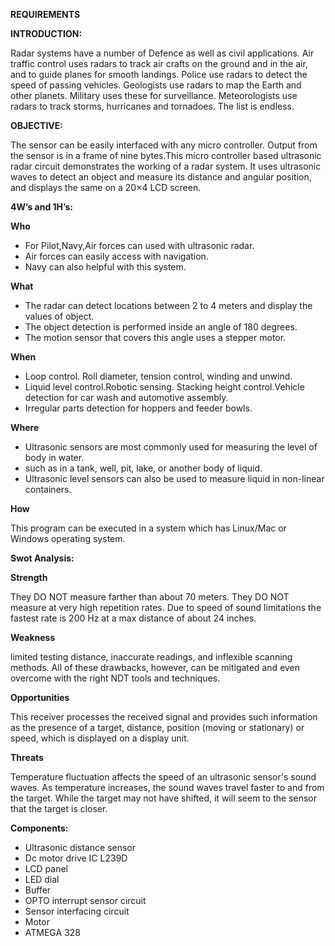 ﻿**REQUIREMENTS**

**INTRODUCTION:**

Radar systems have a number of Defence as well as civil applications. Air traffic control uses radars to track air crafts on the ground and in the air, and to guide planes for smooth landings. Police use radars to detect the speed of passing vehicles. Geologists use radars to map the Earth and other planets. Military uses these for surveillance. Meteorologists use radars to track storms, hurricanes and tornadoes. The list is endless.

**OBJECTIVE:**

The sensor can be easily interfaced with any micro controller. Output from the sensor is in a frame of nine bytes.This micro controller based ultrasonic radar circuit demonstrates the working of a radar system. It uses ultrasonic waves to detect an object and measure its distance and angular position, and displays the same on a 20×4 LCD screen.

**4W’s and 1H’s:**

**Who**

- For Pilot,Navy,Air forces can used with ultrasonic radar.
- Air forces can easily access with navigation.
- Navy can also helpful with this system.

**What**

- The radar can detect locations between 2 to 4 meters and display the values of object.
- The object detection is performed inside an angle of 180 degrees. 
- The motion sensor that covers this angle uses a stepper motor.

**When**

- Loop control. Roll diameter, tension control, winding and unwind. 
- Liquid level control.Robotic sensing. Stacking height control.Vehicle detection for car wash and automotive assembly. 
- Irregular parts detection for hoppers and feeder bowls.

**Where**

- Ultrasonic sensors are most commonly used for measuring the level of body in water. 
- such as in a tank, well, pit, lake, or another body of liquid. 
- Ultrasonic level sensors can also be used to measure liquid in non-linear containers.

**How**

This program can be executed in a system which has Linux/Mac or Windows operating system.

**Swot Analysis:**

**Strength**

They DO NOT measure farther than about 70 meters. They DO NOT measure at very high repetition rates. Due to speed of sound limitations the fastest rate is 200 Hz at a max distance of about 24 inches.

**Weakness**

limited testing distance, inaccurate readings, and inflexible scanning methods. All of these drawbacks, however, can be mitigated and even overcome with the right NDT tools and techniques.

**Opportunities**

This receiver processes the received signal and provides such information as the presence of a target, distance, position (moving or stationary) or speed, which is displayed on a display unit.

**Threats**

Temperature fluctuation affects the speed of an ultrasonic sensor's sound waves. As temperature increases, the sound waves travel faster to and from the target. While the target may not have shifted, it will seem to the sensor that the target is closer.

**Components:**

- Ultrasonic distance sensor
- Dc motor drive IC L239D
- LCD panel
- LED dial
- Buffer
- OPTO interrupt sensor circuit
- Sensor interfacing circuit
- Motor
- ATMEGA 328





